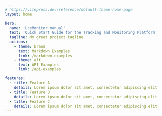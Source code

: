 ```yaml
---
# https://vitepress.dev/reference/default-theme-home-page
layout: home

hero:
  name: 'LceMonitor manual'
  text: 'Quick Start Guide for the Tracking and Monitoring Platform'
  tagline: My great project tagline
  actions:
    - theme: brand
      text: Markdown Examples
      link: /markdown-examples
    - theme: alt
      text: API Examples
      link: /api-examples

features:
  - title: Feature A
    details: Lorem ipsum dolor sit amet, consectetur adipiscing elit
  - title: Feature B
    details: Lorem ipsum dolor sit amet, consectetur adipiscing elit
  - title: Feature C
    details: Lorem ipsum dolor sit amet, consectetur adipiscing elit
---
```


